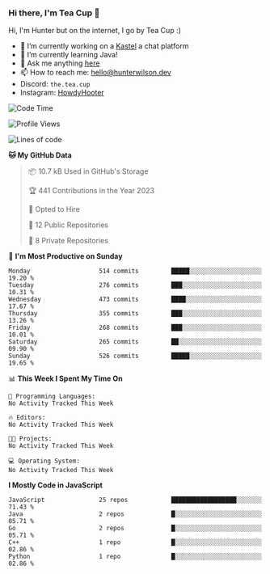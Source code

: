 ### Hi there, I'm Tea Cup 👋 

Hi, I'm Hunter but on the internet, I go by Tea Cup :)

- 🔭 I’m currently working on a [Kastel](https://github.com/Kastelll) a chat platform
- 🌱 I’m currently learning Java!
- 💬 Ask me anything [here](https://github.com/TheTeaCup/TheTeaCup/issues)
- 📫 How to reach me: [hello@hunterwilson.dev](mailto:hello@hunterwilson.dev)
- Discord: `the.tea.cup`
- Instagram: [HowdyHooter](https://instagram.com/HowdyHooter)

<!--START_SECTION:waka-->
![Code Time](http://img.shields.io/badge/Code%20Time-325%20hrs-blue)

![Profile Views](http://img.shields.io/badge/Profile%20Views-15-blue)

![Lines of code](https://img.shields.io/badge/From%20Hello%20World%20I%27ve%20Written-792.0%20thousand%20lines%20of%20code-blue)

**🐱 My GitHub Data** 

> 📦 10.7 kB Used in GitHub's Storage 
 > 
> 🏆 441 Contributions in the Year 2023
 > 
> 💼 Opted to Hire
 > 
> 📜 12 Public Repositories 
 > 
> 🔑 8 Private Repositories 
 > 
📅 **I'm Most Productive on Sunday** 

```text
Monday                   514 commits         █████░░░░░░░░░░░░░░░░░░░░   19.20 % 
Tuesday                  276 commits         ███░░░░░░░░░░░░░░░░░░░░░░   10.31 % 
Wednesday                473 commits         ████░░░░░░░░░░░░░░░░░░░░░   17.67 % 
Thursday                 355 commits         ███░░░░░░░░░░░░░░░░░░░░░░   13.26 % 
Friday                   268 commits         ███░░░░░░░░░░░░░░░░░░░░░░   10.01 % 
Saturday                 265 commits         ██░░░░░░░░░░░░░░░░░░░░░░░   09.90 % 
Sunday                   526 commits         █████░░░░░░░░░░░░░░░░░░░░   19.65 % 
```


📊 **This Week I Spent My Time On** 

```text
💬 Programming Languages: 
No Activity Tracked This Week

🔥 Editors: 
No Activity Tracked This Week

🐱‍💻 Projects: 
No Activity Tracked This Week

💻 Operating System: 
No Activity Tracked This Week
```

**I Mostly Code in JavaScript** 

```text
JavaScript               25 repos            ██████████████████░░░░░░░   71.43 % 
Java                     2 repos             █░░░░░░░░░░░░░░░░░░░░░░░░   05.71 % 
Go                       2 repos             █░░░░░░░░░░░░░░░░░░░░░░░░   05.71 % 
C++                      1 repo              █░░░░░░░░░░░░░░░░░░░░░░░░   02.86 % 
Python                   1 repo              █░░░░░░░░░░░░░░░░░░░░░░░░   02.86 % 
```




<!--END_SECTION:waka-->
